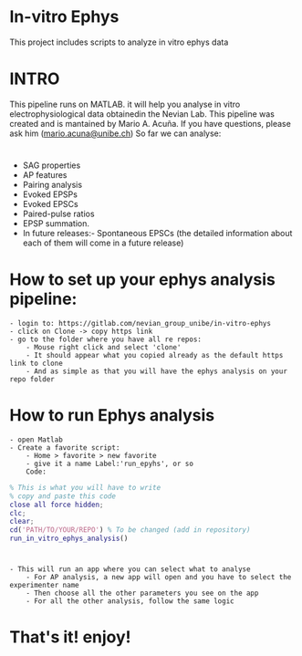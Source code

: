 # In-vitro Ephys
This project includes scripts to analyze in vitro ephys data
# INTRO
This pipeline runs on MATLAB. it will help you analyse in vitro electrophysiological data obtainedin the Nevian Lab. This pipeline was created and is mantained by Mario A. Acuña. If you have questions, please ask him (mario.acuna@unibe.ch)
So far we can analyse:
# 
- SAG properties
- AP features
- Pairing analysis
- Evoked EPSPs
- Evoked EPSCs
- Paired-pulse ratios
- EPSP summation.
- In future releases:- Spontaneous EPSCs 
(the detailed information about each of them will come in a future release)

# How to set up your ephys analysis pipeline:
	- login to: https://gitlab.com/nevian_group_unibe/in-vitro-ephys
	- click on Clone -> copy https link
	- go to the folder where you have all re repos:
		- Mouse right click and select 'clone'
		- It should appear what you copied already as the default https link to clone
		- And as simple as that you will have the ephys analysis on your repo folder
		
# How to run Ephys analysis
	- open Matlab
	- Create a favorite script:
		- Home > favorite > new favorite
		- give it a name Label:'run_epyhs', or so
		Code:
		
```matlab 
% This is what you will have to write
% copy and paste this code
close all force hidden; 
clc;
clear;
cd('PATH/TO/YOUR/REPO') % To be changed (add in repository)
run_in_vitro_ephys_analysis()
```
#
	- This will run an app where you can select what to analyse
		- For AP analysis, a new app will open and you have to select the experimenter name
		- Then choose all the other parameters you see on the app
		- For all the other analysis, follow the same logic
		
# That's it! enjoy!
